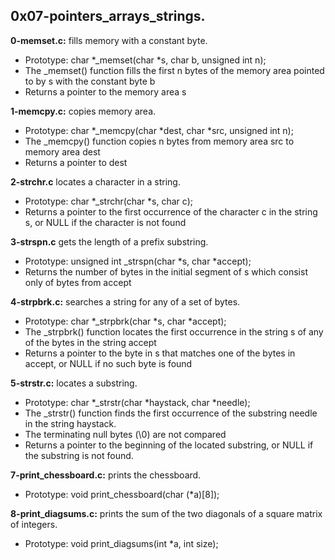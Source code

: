 ## 0x07-pointers_arrays_strings.

**0-memset.c:** fills memory with a constant byte.

- Prototype: char *_memset(char *s, char b, unsigned int n);
- The _memset() function fills the first n bytes of the memory area pointed to by s with the constant byte b
- Returns a pointer to the memory area s

**1-memcpy.c:** copies memory area.

- Prototype: char *_memcpy(char *dest, char *src, unsigned int n);
- The _memcpy() function copies n bytes from memory area src to memory area dest
- Returns a pointer to dest

**2-strchr.c** locates a character in a string.

- Prototype: char *_strchr(char *s, char c);
- Returns a pointer to the first occurrence of the character c in the string s, or NULL if the character is not found

**3-strspn.c** gets the length of a prefix substring.

- Prototype: unsigned int _strspn(char *s, char *accept);
- Returns the number of bytes in the initial segment of s which consist only of bytes from accept

**4-strpbrk.c:** searches a string for any of a set of bytes.

- Prototype: char *_strpbrk(char *s, char *accept);
- The _strpbrk() function locates the first occurrence in the string s of any of the bytes in the string accept
- Returns a pointer to the byte in s that matches one of the bytes in accept, or NULL if no such byte is found

**5-strstr.c:**  locates a substring.

- Prototype: char *_strstr(char *haystack, char *needle);
- The _strstr() function finds the first occurrence of the substring needle in the string haystack.
- The terminating null bytes (\0) are not compared
- Returns a pointer to the beginning of the located substring, or NULL if the substring is not found.


**7-print_chessboard.c:** prints the chessboard.

- Prototype: void print_chessboard(char (*a)[8]);

**8-print_diagsums.c:** prints the sum of the two diagonals of a square matrix of integers.

- Prototype: void print_diagsums(int *a, int size);

